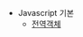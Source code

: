 - Javascript 기본
    - [전역객체](https://github.com/chori84/til/blob/master/JavaScript/inflearn-javascript-basic/20.Javascript기본-전역객체.md)